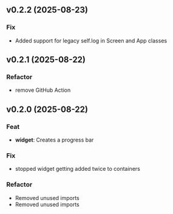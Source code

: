 ## v0.2.2 (2025-08-23)

### Fix

- Added support for legacy self.log in Screen and App classes

## v0.2.1 (2025-08-22)

### Refactor

- remove GitHub Action

## v0.2.0 (2025-08-22)

### Feat

- **widget**: Creates a progress bar

### Fix

- stopped widget getting added twice to containers

### Refactor

- Removed unused imports
- Removed unused imports
